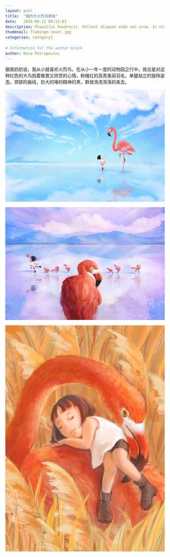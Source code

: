 ```yaml
---
layout: post
title:  "我的大火烈鸟朋友"
date:   2016-09-12 09:11:03
description: Phasellus hendrerit. Pellent aliquet nibh nec urna. In nis aliquet vel, dapibus id,mattis.
thumbnail: flamingo-cover.jpg
categories: category1

# Information for the author block
author: Nina Petropoulos
---
```

据我奶奶说，我从小就喜欢火烈鸟。在从小一年一度的动物园之行中，我总是对这种红色的大鸟抱着敬畏又欣赏的心情，粉橘红的高贵美丽羽毛，单腿站立的独特姿态，颈部的曲线，巨大的喙的精神的黑，群居浩浩荡荡的来去。

![TEST](/assets/img/flamingo/flamingo.jpg)

![TEST](/assets/img/flamingo/flamingo2.jpg)

![TEST](/assets/img/flamingo/flamingo3.jpg)




